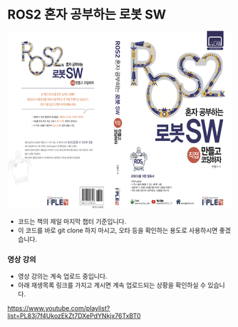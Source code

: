 # ROS2 혼자 공부하는 로봇 SW

<img src="./img/book.png" width="600" height="400"></img>

* 코드는 책의 제일 마지막 챕터 기준입니다.
* 이 코드를 바로 git clone 하지 마시고, 오타 등을 확인하는 용도로 사용하시면 좋겠습니다.

### 영상 강의
* 영상 강의는 계속 업로드 중입니다.
* 아래 재생목록 링크를 가지고 계시면 계속 업로드되는 상황을 확인하실 수 있습니다.

https://www.youtube.com/playlist?list=PL83j7f4UkozEkZt7DXePdYNkjx76TxBT0